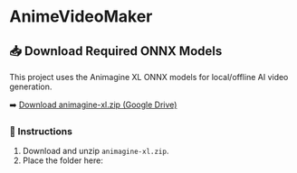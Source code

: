 # AnimeVideoMaker
## 📥 Download Required ONNX Models

This project uses the Animagine XL ONNX models for local/offline AI video generation.

➡️ [Download animagine-xl.zip (Google Drive)](https://drive.google.com/uc?export=download&id=1YG9dWqKWMUOaMbXw6D_8yCWNrC_ng2Be)

### 📂 Instructions

1. Download and unzip `animagine-xl.zip`.
2. Place the folder here:
